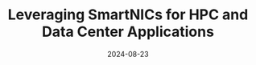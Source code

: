 ---
title: "Leveraging SmartNICs for HPC and Data Center Applications"
collection: talks
permalink: /talks/2024-08-23-Leveraging-SmartNICs-for-HPC-and-Data-Center-Applications
type: "seminar"
location: "Online"
date: 2024-08-23
venue: 'Tutorial at 31st IEEE Hot Interconnects Symposium'
url: 'https://hoti.org/program-2/'
---